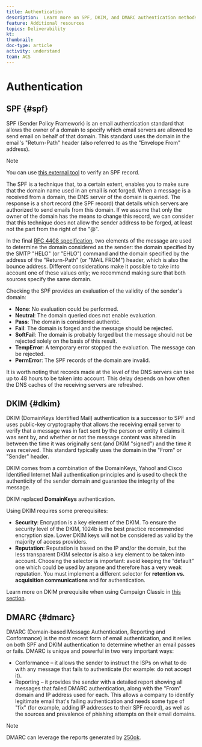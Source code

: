 ```yaml
---
title: Authentication
description:  Learn more on SPF, DKIM, and DMARC authentication methods.
feature: Additional resources
topics: Deliverability
kt: 
thumbnail: 
doc-type: article
activity: understand
team: ACS
---
```


# Authentication

## SPF {#spf}

SPF (Sender Policy Framework) is an email authentication standard that allows the owner of a domain to specify which email servers are allowed to send email on behalf of that domain. This standard uses the domain in the email's "Return-Path" header (also referred to as the "Envelope From" address).

>[!NOTE]
>
>You can use [this external tool](https://www.kitterman.com/spf/validate.html) to verify an SPF record.

The SPF is a technique that, to a certain extent, enables you to make sure that the domain name used in an email is not forged. When a message is a received from a domain, the DNS server of the domain is queried. The response is a short record (the SPF record) that details which servers are authorized to send emails from this domain. If we assume that only the owner of the domain has the means to change this record, we can consider that this technique does not allow the sender address to be forged, at least not the part from the right of the "@".

In the final [RFC 4408 specification](https://www.rfc-editor.org/info/rfc4408), two elements of the message are used to determine the domain considered as the sender: the domain specified by the SMTP "HELO" (or "EHLO") command and the domain specified by the address of the "Return-Path" (or "MAIL FROM") header, which is also the bounce address. Different considerations make it possible to take into account one of these values only; we recommend making sure that both sources specify the same domain.

Checking the SPF provides an evaluation of the validity of the sender's domain:

* **None**: No evaluation could be performed.
* **Neutral**: The domain queried does not enable evaluation.
* **Pass**: The domain is considered authentic.
* **Fail**: The domain is forged and the message should be rejected.
* **SoftFail**: The domain is probably forged but the message should not be rejected solely on the basis of this result.
* **TempError**: A temporary error stopped the evaluation. The message can be rejected.
* **PermError**: The SPF records of the domain are invalid.

It is worth noting that records made at the level of the DNS servers can take up to 48 hours to be taken into account. This delay depends on how often the DNS caches of the receiving servers are refreshed.

## DKIM {#dkim}

DKIM (DomainKeys Identified Mail) authentication is a successor to SPF and uses public-key cryptography that allows the receiving email server to verify that a message was in fact sent by the person or entity it claims it was sent by, and whether or not the message content was altered in between the time it was originally sent (and DKIM "signed") and the time it was received. This standard typically uses the domain in the "From" or "Sender" header.

DKIM comes from a combination of the DomainKeys, Yahoo! and Cisco Identified Internet Mail authentication principles and is used to check the authenticity of the sender domain and guarantee the integrity of the message.

DKIM replaced **DomainKeys** authentication.

Using DKIM requires some prerequisites:

* **Security**: Encryption is a key element of the DKIM. To ensure the security level of the DKIM, 1024b is the best practice recommended encryption size. Lower DKIM keys will not be considered as valid by the majority of access providers.
* **Reputation**: Reputation is based on the IP and/or the domain, but the less transparent DKIM selector is also a key element to be taken into account. Choosing the selector is important: avoid keeping the “default” one which could be used by anyone and therefore has a very weak reputation. You must implement a different selector for **retention vs. acquisition communications** and for authentication.

Learn more on DKIM prerequisite when using Campaign Classic in [this section](/help/putting-it-in-practice/acc-technical-recommendations.md#dkim-acc).

## DMARC {#dmarc}

DMARC (Domain-based Message Authentication, Reporting and Conformance) is the most recent form of email authentication, and it relies on both SPF and DKIM authentication to determine whether an email passes or fails. DMARC is unique and powerful in two very important ways:

* Conformance – it allows the sender to instruct the ISPs on what to do with any message that fails to authenticate (for example: do not accept it).
* Reporting – it provides the sender with a detailed report showing all messages that failed DMARC authentication, along with the "From" domain and IP address used for each. This allows a company to identify legitimate email that's failing authentication and needs some type of "fix" (for example, adding IP addresses to their SPF record), as well as the sources and prevalence of phishing attempts on their email domains.

>[!NOTE]
>
>DMARC can leverage the reports generated by [250ok](https://250ok.com/).
